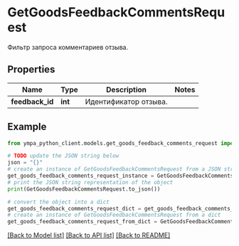 # GetGoodsFeedbackCommentsRequest

Фильтр запроса комментариев отзыва. 

## Properties

Name | Type | Description | Notes
------------ | ------------- | ------------- | -------------
**feedback_id** | **int** | Идентификатор отзыва.  | 

## Example

```python
from ympa_python_client.models.get_goods_feedback_comments_request import GetGoodsFeedbackCommentsRequest

# TODO update the JSON string below
json = "{}"
# create an instance of GetGoodsFeedbackCommentsRequest from a JSON string
get_goods_feedback_comments_request_instance = GetGoodsFeedbackCommentsRequest.from_json(json)
# print the JSON string representation of the object
print(GetGoodsFeedbackCommentsRequest.to_json())

# convert the object into a dict
get_goods_feedback_comments_request_dict = get_goods_feedback_comments_request_instance.to_dict()
# create an instance of GetGoodsFeedbackCommentsRequest from a dict
get_goods_feedback_comments_request_from_dict = GetGoodsFeedbackCommentsRequest.from_dict(get_goods_feedback_comments_request_dict)
```
[[Back to Model list]](../README.md#documentation-for-models) [[Back to API list]](../README.md#documentation-for-api-endpoints) [[Back to README]](../README.md)


